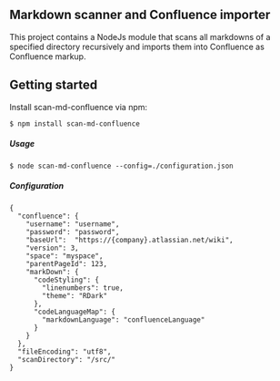 Markdown scanner and Confluence importer
---

This project contains a NodeJs module that scans all markdowns of a specified directory recursively and imports them into Confluence as Confluence markup.



Getting started
---
Install scan-md-confluence via npm:
```
$ npm install scan-md-confluence
```

##### Usage
```
$ node scan-md-confluence --config=./configuration.json
```

##### Configuration

```
{
  "confluence": {
    "username": "username",
    "password": "password",
    "baseUrl":  "https://{company}.atlassian.net/wiki",
    "version": 3,
    "space": "myspace",
    "parentPageId": 123,
    "markDown": {
      "codeStyling": {
        "linenumbers": true,
        "theme": "RDark"
      },
      "codeLanguageMap": {
        "markdownLanguage": "confluenceLanguage"
      }
    }
  },
  "fileEncoding": "utf8",
  "scanDirectory": "/src/"
}
```